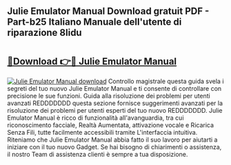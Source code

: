## Julie Emulator Manual Download gratuit PDF - Part-b25 Italiano Manuale dell'utente di riparazione 8lidu

# <h2><a href="http://df9zuml.blite.top/?on=Julie+Emulator+Manual">🔗Download 👉🔴 Julie Emulator Manual</a></h2>

[![Julie Emulator Manual download](https://i.imgur.com/lujVjoI.png)](http://df9zuml.blite.top/?on=Julie+Emulator+Manual)
Controllo magistrale questa guida svela i segreti del tuo nuovo Julie Emulator Manual e ti consente di controllare con precisione le sue funzioni. Guida alla risoluzione dei problemi per utenti avanzati REDDDDDDD questa sezione fornisce suggerimenti avanzati per la risoluzione dei problemi per utenti esperti del tuo nuovo REDDDDDDD. Julie Emulator Manual è ricco di funzionalità all'avanguardia, tra cui riconoscimento facciale, Realtà Aumentata, attivazione vocale e Ricarica Senza Fili, tutte facilmente accessibili tramite L'interfaccia intuitiva. Riteniamo che Julie Emulator Manual abbia fatto il suo lavoro per aiutarti a iniziare con il tuo nuovo Gadget. Se hai bisogno di chiarimenti o assistenza, il nostro Team di assistenza clienti è sempre a tua disposizione.

